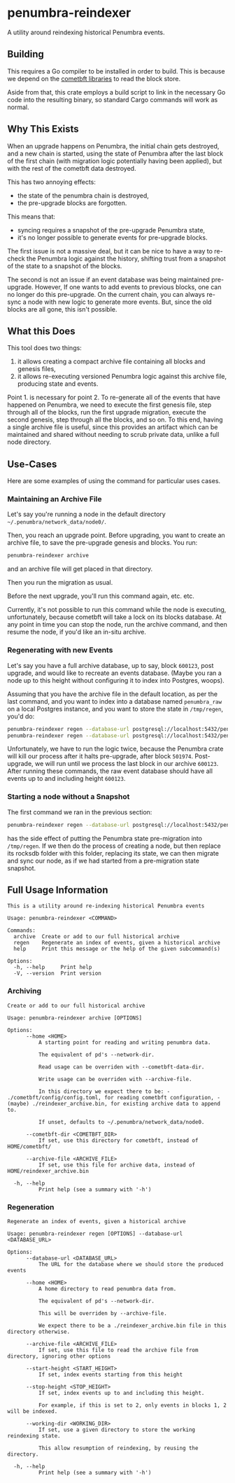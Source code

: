 # penumbra-reindexer

A utility around reindexing historical Penumbra events.

## Building

This requires a Go compiler to be installed in order to build.
This is because we depend on the [cometbft libraries](https://pkg.go.dev/github.com/cometbft/cometbft)
to read the block store.

Aside from that, this crate employs a build script to link in the necessary Go code
into the resulting binary, so standard Cargo commands will work as normal.

## Why This Exists

When an upgrade happens on Penumbra, the initial chain gets destroyed, and a new chain is started,
using the state of Penumbra after the last block of the first chain (with migration logic potentially
having been applied), but with the rest of the cometbft data destroyed.

This has two annoying effects:
- the state of the penumbra chain is destroyed,
- the pre-upgrade blocks are forgotten.

This means that:
- syncing requires a snapshot of the pre-upgrade Penumbra state,
- it's no longer possible to generate events for pre-upgrade blocks.

The first issue is not a massive deal, but it can be nice to have a way to re-check
the Penumbra logic against the history, shifting trust from a snapshot of the state to
a snapshot of the blocks.

The second is not an issue if an event database was being maintained pre-upgrade.
However, If one wants to add events to previous blocks, one can no longer
do this pre-upgrade.
On the current chain, you can always re-sync a node with new logic to generate more events.
But, since the old blocks are all gone, this isn't possible.

## What this Does

This tool does two things:
1. it allows creating a compact archive file containing all blocks and genesis files,
2. it allows re-executing versioned Penumbra logic against this archive file, producing state and events.

Point 1. is necessary for point 2.
To re-generate all of the events that have happened on Penumbra, we need to execute the first
genesis file, step through all of the blocks, run the first upgrade migration, execute the second genesis,
step through all the blocks, and so on.
To this end, having a single archive file is useful, since this provides an artifact which can be maintained
and shared without needing to scrub private data, unlike a full node directory.

## Use-Cases

Here are some examples of using the command for particular uses cases.

### Maintaining an Archive File

Let's say you're running a node in the default directory `~/.penumbra/network_data/node0/`.

Then, you reach an upgrade point.
Before upgrading, you want to create an archive file, to save the pre-upgrade genesis and blocks.
You run:
```bash
penumbra-reindexer archive
```
and an archive file will get placed in that directory.

Then you run the migration as usual.

Before the next upgrade, you'll run this command again, etc. etc.

Currently, it's not possible to run this command while the node is executing,
unfortunately, because cometbft will take a lock on its blocks database.
At any point in time you can stop the node, run the archive command,
and then resume the node, if you'd like an in-situ archive.

### Regenerating with new Events

Let's say you have a full archive database, up to say, block `600123`, post upgrade,
and would like to recreate an events database.
(Maybe you ran a node up to this height without configuring it to index into Postgres, woops).

Assuming that you have the archive file in the default location, as per the last command,
and you want to index into a database named `penumbra_raw` on a local Postgres instance,
and you want to store the state in `/tmp/regen`, you'd do:

```bash
penumbra-reindexer regen --database-url postgresql://localhost:5432/penumbra_raw?sslmode=disable --working-dir /tmp/regen --stop-height 501974
penumbra-reindexer regen --database-url postgresql://localhost:5432/penumbra_raw?sslmode=disable --working-dir /tmp/regen
```

Unfortunately, we have to run the logic twice, because the Penumbra crate will kill our process after it halts pre-upgrade,
after block `501974`.
Post-upgrade, we will run until we process the last block in our archive `600123`.
After running these commands, the raw event database should have all events up to and including height `600123`.

### Starting a node without a Snapshot

The first command we ran in the previous section:

```bash
penumbra-reindexer regen --database-url postgresql://localhost:5432/penumbra_raw?sslmode=disable --working-dir /tmp/regen --stop-height 501974
```

has the side effect of putting the Penumbra state pre-migration into `/tmp/regen`.
If we then do the process of creating a node, but then replace its rocksdb folder with this folder,
replacing its state, we can then migrate and sync our node, as if we had started from a pre-migration state snapshot.

## Full Usage Information

```
This is a utility around re-indexing historical Penumbra events

Usage: penumbra-reindexer <COMMAND>

Commands:
  archive  Create or add to our full historical archive
  regen    Regenerate an index of events, given a historical archive
  help     Print this message or the help of the given subcommand(s)

Options:
  -h, --help     Print help
  -V, --version  Print version
```

### Archiving

```
Create or add to our full historical archive

Usage: penumbra-reindexer archive [OPTIONS]

Options:
      --home <HOME>
          A starting point for reading and writing penumbra data.
          
          The equivalent of pd's --network-dir.
          
          Read usage can be overriden with --cometbft-data-dir.
          
          Write usage can be overriden with --archive-file.
          
          In this directory we expect there to be: - ./cometbft/config/config.toml, for reading cometbft configuration, - (maybe) ./reindexer_archive.bin, for existing archive data to append to.
          
          If unset, defaults to ~/.penumbra/network_data/node0.

      --cometbft-dir <COMETBFT_DIR>
          If set, use this directory for cometbft, instead of HOME/cometbft/

      --archive-file <ARCHIVE_FILE>
          If set, use this file for archive data, instead of HOME/reindexer_archive.bin

  -h, --help
          Print help (see a summary with '-h')
```

### Regeneration

```
Regenerate an index of events, given a historical archive

Usage: penumbra-reindexer regen [OPTIONS] --database-url <DATABASE_URL>

Options:
      --database-url <DATABASE_URL>
          The URL for the database where we should store the produced events

      --home <HOME>
          A home directory to read penumbra data from.
          
          The equivalent of pd's --network-dir.
          
          This will be overriden by --archive-file.
          
          We expect there to be a ./reindexer_archive.bin file in this directory otherwise.

      --archive-file <ARCHIVE_FILE>
          If set, use this file to read the archive file from directory, ignoring other options

      --start-height <START_HEIGHT>
          If set, index events starting from this height

      --stop-height <STOP_HEIGHT>
          If set, index events up to and including this height.
          
          For example, if this is set to 2, only events in blocks 1, 2 will be indexed.

      --working-dir <WORKING_DIR>
          If set, use a given directory to store the working reindexing state.
          
          This allow resumption of reindexing, by reusing the directory.

  -h, --help
          Print help (see a summary with '-h')
```
